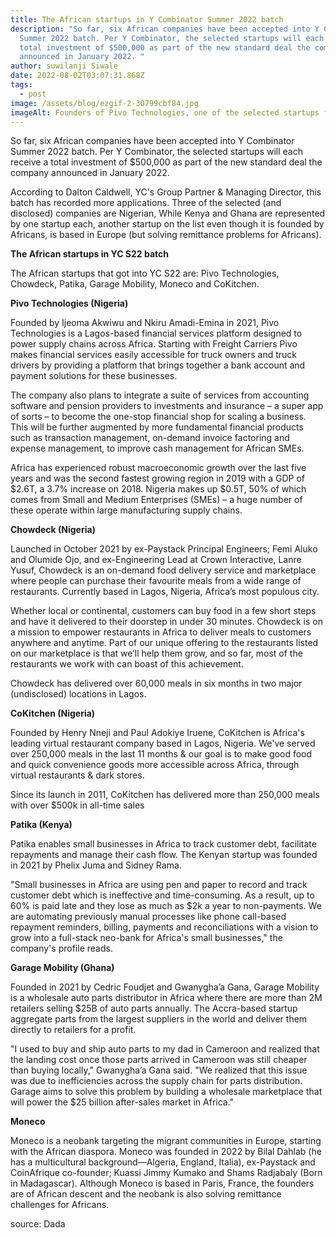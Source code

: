 ```yaml
---
title: The African startups in Y Combinator Summer 2022 batch
description: "So far, six African companies have been accepted into Y Combinator
  Summer 2022 batch. Per Y Combinator, the selected startups will each receive a
  total investment of $500,000 as part of the new standard deal the company
  announced in January 2022. "
author: suwilanji Siwale
date: 2022-08-02T03:07:31.868Z
tags:
  - post
image: /assets/blog/ezgif-2-30799cbf84.jpg
imageAlt: Founders of Pivo Technologies, one of the selected startups for YC S22
---
```

So far, six African companies have been accepted into Y Combinator Summer 2022 batch. Per Y Combinator, the selected startups will each receive a total investment of $500,000 as part of the new standard deal the company announced in January 2022. 

According to Dalton Caldwell, YC's Group Partner & Managing Director, this batch has recorded more applications. Three of the selected (and disclosed) companies are Nigerian, While Kenya and Ghana are represented by one startup each, another startup on the list even though it is founded by Africans, is based in Europe (but solving remittance problems for Africans).

**The African startups in YC S22 batch**

The African startups that got into YC S22 are: Pivo Technologies, Chowdeck, Patika, Garage Mobility, Moneco and CoKitchen.

**Pivo Technologies (Nigeria)**

Founded by Ijeoma Akwiwu and Nkiru Amadi-Emina in 2021, Pivo Technologies is a Lagos-based financial services platform designed to power supply chains across Africa. Starting with Freight Carriers Pivo makes financial services easily accessible for truck owners and truck drivers by providing a platform that brings together a bank account and payment solutions for these businesses.

The company also plans to integrate a suite of services from accounting software and pension providers to investments and insurance – a super app of sorts – to become the one-stop financial shop for scaling a business. This will be further augmented by more fundamental financial products such as transaction management, on-demand invoice factoring and expense management, to improve cash management for African SMEs.

Africa has experienced robust macroeconomic growth over the last five years and was the second fastest growing region in 2019 with a GDP of $2.6T, a 3.7% increase on 2018. Nigeria makes up $0.5T, 50% of which comes from Small and Medium Enterprises (SMEs) – a huge number of these operate within large manufacturing supply chains.

**Chowdeck (Nigeria)**

Launched in October 2021 by ex-Paystack Principal Engineers; Femi Aluko and Olumide Ojo, and ex-Engineering Lead at Crown Interactive, Lanre Yusuf, Chowdeck is an on-demand food delivery service and marketplace where people can purchase their favourite meals from a wide range of restaurants. Currently based in Lagos, Nigeria, Africa’s most populous city.

Whether local or continental, customers can buy food in a few short steps and have it delivered to their doorstep in under 30 minutes. Chowdeck is on a mission to empower restaurants in Africa to deliver meals to customers anywhere and anytime. Part of our unique offering to the restaurants listed on our marketplace is that we’ll help them grow, and so far, most of the restaurants we work with can boast of this achievement.

Chowdeck has delivered over 60,000 meals in six months in two major (undisclosed) locations in Lagos.

**CoKitchen (Nigeria)**

Founded by Henry Nneji and Paul Adokiye Iruene, CoKitchen is Africa's leading virtual restaurant company based in Lagos, Nigeria. We've served over 250,000 meals in the last 11 months & our goal is to make good food and quick convenience goods more accessible across Africa, through virtual restaurants & dark stores.

Since its launch in 2011, CoKitchen has delivered more than 250,000 meals with over $500k in all-time sales

**Patika (Kenya)**

Patika enables small businesses in Africa to track customer debt, facilitate repayments and manage their cash flow. The Kenyan startup was founded in 2021 by Phelix Juma and Sidney Rama.

"Small businesses in Africa are using pen and paper to record and track customer debt which is ineffective and time-consuming. As a result, up to 60% is paid late and they lose as much as $2k a year to non-payments. We are automating previously manual processes like phone call-based repayment reminders, billing, payments and reconciliations with a vision to grow into a full-stack neo-bank for Africa's small businesses," the company's profile reads.

**Garage Mobility (Ghana)**

Founded in 2021 by Cedric Foudjet and Gwanygha’a Gana, Garage Mobility is a wholesale auto parts distributor in Africa where there are more than 2M retailers selling $25B of auto parts annually. The Accra-based startup aggregate parts from the largest suppliers in the world and deliver them directly to retailers for a profit.

"I used to buy and ship auto parts to my dad in Cameroon and realized that the landing cost once those parts arrived in Cameroon was still cheaper than buying locally," Gwanygha’a Gana said. "We realized that this issue was due to inefficiencies across the supply chain for parts distribution. Garage aims to solve this problem by building a wholesale marketplace that will power the $25 billion after-sales market in Africa."

**Moneco**

Moneco is a neobank targeting the migrant communities in Europe, starting with the African diaspora. Moneco was founded in 2022 by Bilal Dahlab (he has a multicultural background—Algeria, England, Italia), ex-Paystack and CoinAfrique co-founder; Kuassi Jimmy Kumako and Shams Radjabaly (Born in Madagascar). Although Moneco is based in Paris, France, the founders are of African descent and the neobank is also solving remittance challenges for Africans.

source:  Dada